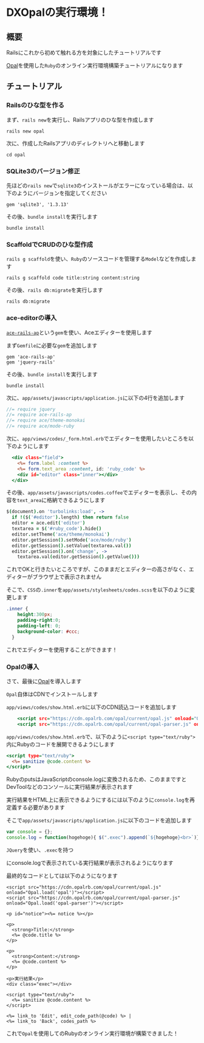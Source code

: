 # DXOpalの実行環境！
## 概要

Railsにこれから初めて触れる方を対象にしたチュートリアルです

[Opal](https://github.com/opal/opal)を使用した`Ruby`のオンライン実行環境構築チュートリアルになります

## チュートリアル
### Railsのひな型を作る

まず、`rails new`を実行し、Railsアプリのひな型を作成します

```shell
rails new opal
```

次に、作成したRailsアプリのディレクトリへと移動します

```shell
cd opal
```

### SQLite3のバージョン修正

先ほどの`rails new`で`sqlite3`のインストールがエラーになっている場合は、以下のようにバージョンを指定してください

```ruby:Gemfile
gem 'sqlite3', '1.3.13'
```

その後、`bundle install`を実行します

```shell
bundle install
```

### ScaffoldでCRUDのひな型作成

`rails g scaffold`を使い、`Ruby`のソースコードを管理する`Model`などを作成します

```shell
rails g scaffold code title:string content:string
```

その後、`rails db:migrate`を実行します

```shell
rails db:migrate
```

### ace-editorの導入

[`ace-rails-ap`](https://github.com/codykrieger/ace-rails-ap)という`gem`を使い、Aceエディターを使用します

まず`Gemfile`に必要な`gem`を追加します

```ruby:Gemfile
gem 'ace-rails-ap'
gem 'jquery-rails'
```

その後、`bundle install`を実行します

```shell
bundle install
```

次に、`app/assets/javascripts/application.js`に以下の4行を追加します

```js:app/assets/javascripts/application.js
//= require jquery
//= require ace-rails-ap
//= require ace/theme-monokai
//= require ace/mode-ruby
```

次に、`app/views/codes/_form.html.erb`でエディターを使用したいところを以下のようにします

```erb:_form.html.erb
  <div class="field">
    <%= form.label :content %>
    <%= form.text_area :content, id: 'ruby_code' %>
    <div id="editor" class="inner"></div>
  </div>
```

その後、`app/assets/javascripts/codes.coffee`でエディターを表示し、その内容を`text_area`に格納できるようにします

```coffee:app/assets/javascripts/codes.coffee
$(document).on 'turbolinks:load', ->
  if !($('#editor').length) then return false
  editor = ace.edit('editor')
  textarea = $('#ruby_code').hide()
  editor.setTheme('ace/theme/monokai')
  editor.getSession().setMode('ace/mode/ruby')
  editor.getSession().setValue(textarea.val())
  editor.getSession().on('change', -> 
    textarea.val(editor.getSession().getValue()))
```

これでOKと行きたいところですが、このままだとエディターの高さがなく、エディターがブラウザ上で表示されません

そこで、`CSS`の`.inner`を`app/assets/stylesheets/codes.scss`を以下のように変更します

```scss:app/assets/stylesheets/codes.scss
.inner {
    height:300px;
    padding-right:0;
    padding-left: 0;
    background-color: #ccc;
  }
```

これでエディターを使用することができます！

### Opalの導入

さて、最後に[Opal](https://github.com/opal/opal)を導入します

`Opal`自体はCDNでインストールします

`app/views/codes/show.html.erb`に以下のCDN読込コードを追加します

```erb:app/views/codes/show.html.erb
    <script src="https://cdn.opalrb.com/opal/current/opal.js" onload="Opal.load('opal')"></script>
    <script src="https://cdn.opalrb.com/opal/current/opal-parser.js" onload="Opal.load('opal-parser')"></script>
```

`app/views/codes/show.html.erb`で、以下のように`<script type="text/ruby">`内にRubyのコードを展開できるようにします

```erb:app/views/codes/show.html.erb
<script type="text/ruby">
  <%= sanitize @code.content %>
</script>
```

RubyのputsはJavaScriptのconsole.logに変換されるため、このままですとDevToolなどのコンソールに実行結果が表示されます

実行結果をHTML上に表示できるようにするには以下のように`console.log`を再定義する必要があります

そこで`app/assets/javascripts/application.js`に以下のコードを追加します

```js:app/assets/javascripts/application.js
var console = {};
console.log = function(hogehoge){ $(".exec").append(`${hogehoge}<br>`)};
```

`JQuery`を使い、`.exec`を持つ<div>にconsole.logで表示されている実行結果が表示されるようになります

最終的なコードとしては以下のようになります

```erb
<script src="https://cdn.opalrb.com/opal/current/opal.js" onload="Opal.load('opal')"></script>
<script src="https://cdn.opalrb.com/opal/current/opal-parser.js" onload="Opal.load('opal-parser')"></script>

<p id="notice"><%= notice %></p>

<p>
  <strong>Title:</strong>
  <%= @code.title %>
</p>

<p>
  <strong>Content:</strong>
  <%= @code.content %>
</p>

<p>実行結果</p>
<div class="exec"></div>

<script type="text/ruby">
  <%= sanitize @code.content %>
</script>

<%= link_to 'Edit', edit_code_path(@code) %> |
<%= link_to 'Back', codes_path %>
```

これで`Opal`を使用してのRubyのオンライン実行環境が構築できました！